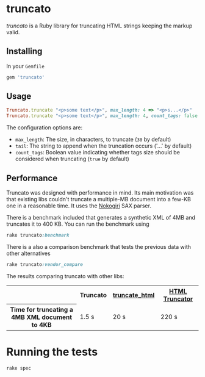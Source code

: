 # truncato

*truncato* is a Ruby library for truncating HTML strings keeping the markup valid.

## Installing

In your `Gemfile`

```ruby
gem 'truncato'
```
 
## Usage

```ruby
Truncato.truncate "<p>some text</p>", max_length: 4 => "<p>s...</p>"
Truncato.truncate "<p>some text</p>", max_length: 4, count_tags: false => "<p>some...</p>"
```

The configuration options are:

* `max_length`: The size, in characters, to truncate (`30` by default)
* `tail`: The string to append when the truncation occurs ('...' by default)
* `count_tags`: Boolean value indicating whether tags size should be considered when truncating (`true` by default)

## Performance

Truncato was designed with performance in mind. Its main motivation was that existing libs couldn't truncate a multiple-MB document into a few-KB one in a reasonable time. It uses the [Nokogiri](http://nokogiri.org/) SAX parser.

There is a benchmark included that generates a synthetic XML of 4MB and truncates it to 400 KB. You can run the benchmark using 

```ruby
rake truncato:benchmark
```

There is a also a comparison benchmark that tests the previous data with other alternatives

```ruby
rake truncato:vendor_compare
```

The results comparing truncato with other libs:

<table>
  <tr>
    <th></th>
    <th>Truncato</th>
    <th><a href="https://github.com/ianwhite/truncate_html">truncate_html</a></th>
    <th><a href="https://github.com/nono/HTML-Truncator">HTML Truncator</a></th>
  </tr>
  <tr>
    <th>Time for truncating a 4MB XML document to 4KB</th>
    <td>1.5 s</td>
    <td>20 s</td>
    <td>220 s</td>
  </tr>
</table>

# Running the tests

```ruby
rake spec
```


